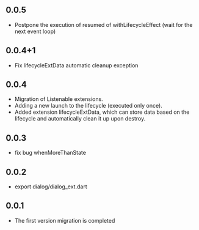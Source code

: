 ## 0.0.5

* Postpone the execution of resumed of withLifecycleEffect (wait for the next event loop)

## 0.0.4+1

* Fix lifecycleExtData automatic cleanup exception

## 0.0.4

* Migration of Listenable extensions.
* Adding a new launch to the lifecycle (executed only once).
* Added extension lifecycleExtData, which can store data based on the lifecycle and automatically
  clean it up upon destroy.

## 0.0.3

* fix bug whenMoreThanState

## 0.0.2

* export dialog/dialog_ext.dart

## 0.0.1

* The first version migration is completed
